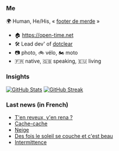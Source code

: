 ### Me

🌍 Human, He/His, « [footer de merde](https://open-time.net/post/2013/07/17/La-veritable-histoire-du-Footer-de-merde-) » 
* 🏠 https://open-time.net 
* 🛠️ Lead dev' of [dotclear](https://git.dotclear.org/dev/dotclear)
* 📷 photo, 🚲 vélo, 🏍️ moto 
* 🇫🇷 native, 🇬🇧 speaking, 🇪🇺 living

### Insights

[![GitHub Stats](https://github-readme-stats-sigma-five.vercel.app/api?username=franck-paul)](https://github.com/franck-paul)
[![GitHub Streak](https://github-readme-streak-stats.herokuapp.com?user=franck-paul)](https://git.io/streak-stats)

### Last news (in French)

<!-- BLOG-POST-LIST:START -->
- [T&#39;en reveux, y&#39;en rena ?](https://open-time.net/post/2023/11/07/T-en-reveux-y-en-rena)
- [Cache-cache](https://open-time.net/post/2023/11/06/Cache-cache)
- [Neige](https://open-time.net/post/2023/11/05/Neige)
- [Des fois le soleil se couche et c&#39;est beau](https://open-time.net/post/2023/11/04/Des-fois-le-soleil-se-couche-et-c-est-beau)
- [Intermittence](https://open-time.net/post/2023/11/03/Intermittence)
<!-- BLOG-POST-LIST:END -->
